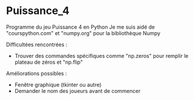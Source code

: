 # Puissance_4
Programme du jeu Puissance 4 en Python
Je me suis aidé de "courspython.com" et "numpy.org" pour la bibliothèque Numpy

Difficultées rencontrées : 
  - Trouver des commandes spécifiques comme "np.zeros" pour remplir le plateau de zéros et "np.flip" 

Améliorations possibles :
  - Fenêtre graphique (tkinter ou autre)
  - Demander le nom des joueurs avant de commencer
